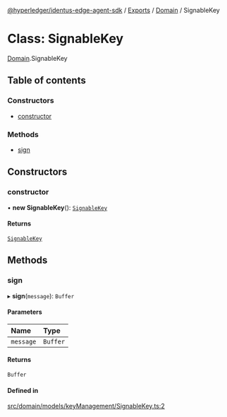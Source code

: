[@hyperledger/identus-edge-agent-sdk](../README.md) / [Exports](../modules.md) / [Domain](../modules/Domain.md) / SignableKey

# Class: SignableKey

[Domain](../modules/Domain.md).SignableKey

## Table of contents

### Constructors

- [constructor](Domain.SignableKey.md#constructor)

### Methods

- [sign](Domain.SignableKey.md#sign)

## Constructors

### constructor

• **new SignableKey**(): [`SignableKey`](Domain.SignableKey.md)

#### Returns

[`SignableKey`](Domain.SignableKey.md)

## Methods

### sign

▸ **sign**(`message`): `Buffer`

#### Parameters

| Name | Type |
| :------ | :------ |
| `message` | `Buffer` |

#### Returns

`Buffer`

#### Defined in

[src/domain/models/keyManagement/SignableKey.ts:2](https://github.com/hyperledger/identus-edge-agent-sdk-ts/blob/f2306959fcea168d196649eedb6a342635865544/src/domain/models/keyManagement/SignableKey.ts#L2)
